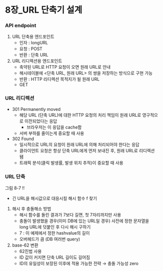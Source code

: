 # 8장_URL 단축기 설계

### API endpoint

1. URL 단축용 엔드포인트
    - 인자 : longURL
    - 요청 : POST
    - 반환 : 단축 URL
2. URL 리디렉션용 엔드포인트
    - 축약된 URL로 HTTP 요청이 오면 원래 URL로 안내
    - 해시테이블에 <단축 URL, 원래 URL> 의 쌍을 저장하는 방식으로 구현 가능
    - 반환 : HTTP 리디렉션 목적지가 될 원래 URL
    - GET

### URL 리디렉션

- 301 Permanently moved
    - 해당 URL (단축 URL)에 대한 HTTP 요청의 처리 책임이 원래 URL로 영구적으로 이전되었다는 응답
        - 브라우저는 이 응답을 cache함
    - 서버 부하를 줄이는게 중요할 때 사용
- 302 Found
    - 일시적으로 URL의 요청이 원래 URL에 의해 처리되어야 한다는 응답
    - 클라이언트 요청은 항상 단축 URL에게 먼저 보내진 후, 원래 URL로 리디렉션 됌
    - 트래픽 분석(클릭 발생률, 발생 위치 추적)이 중요할 때 사용
    

### URL 단축

그림 8-7 !! 

- 긴 URL을 해시값으로 대응시킬 해시 함수 f 찾기
1. 해시 후 충돌해소 방법
    - 해시 함수를 돌린 결과가 7보다 길면, 첫 7자리까지만 사용
    - 충돌이 발생했을 경우(이미 DB에 있는 URL일 경우) 사전에 정한 문자열을 long URL에 덧붙인 후 다시 해시 구하기
    - 7 : 이 예제에서 정한 hashvalue의 길이
    - 오버헤드가 큼 (DB 여러번 query)
2. base-62 변환
    - 62진법 사용
    - ID 값이 커지면 단축 URL 길이도 길어짐
    - ID의 유일성이 보장된 이후에 적용 가능한 전략 → 충돌 가능성 zero
